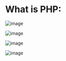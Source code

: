 # What is PHP:
![image](https://user-images.githubusercontent.com/77873383/218941966-0741c76c-ca8d-4c71-bea1-6475cfa8493c.png)

![image](https://user-images.githubusercontent.com/77873383/218942244-1d9eb3c7-9392-4a5e-b572-7acaddd6d34d.png)

![image](https://user-images.githubusercontent.com/77873383/218943340-114e4cc3-43f0-4aea-885d-ef0b03972622.png)

![image](https://user-images.githubusercontent.com/77873383/218943586-b8b96759-a643-43a0-adce-de6225eb507f.png)
